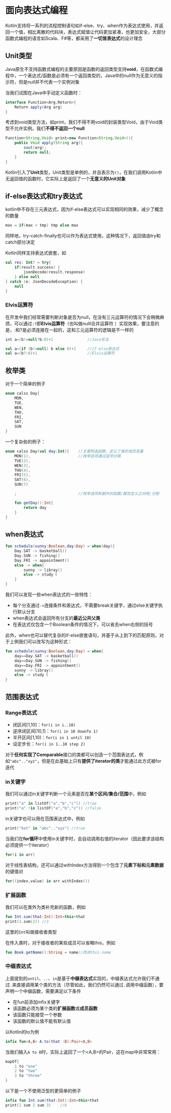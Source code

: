 # 面向表达式编程
Kotlin支持将一系列的流程控制语句如if-else、try、when作为表达式使用，并返回一个值，相比离散的代码块，表达式赋值让代码更加紧凑，也更加安全，大部分函数式编程的语言如Scala、F#等，都采用了**一切皆表达式**的设计理念
## Unit类型
Java原生不支持函数式编程的主要原因是函数的返回类型支持**void**，在函数式编程中，一个表达式/函数是必须有一个返回类型的，Java中的null作为无意义的指示符，但是null并不代表一个实例对象

当我们试图在Java中手动定义函数时：
```Java
interface Function<Arg,Return>{
    Return apply(Arg arg)
}
```

考虑到void类型方法，如print，我们不得不用void的封装类型Void，由于Void类型不允许实例，我们**不得不返回一个null**
```Java
Function<String,Void> print=new Function<String,Void>(){
    public Void apply(String arg){
        sout(arg);
        return null;
    }
}
```

Kotlin引入了**Unit**类型，Unit类型是单例的，并且表示为`()`，在我们调用Kotlin中无返回值的函数时，它实际上是返回了一个**无意义的Unit对象**

## if-else表达式和try表达式
kotlin中不存在三元表达式，因为if-else表达式可以实现相同的效果，减少了概念的数量
```Kotlin
max = if(max < tmp) tmp else max
```

同样地，try-catch-finally也可以作为表达式使用，这种情况下，返回值由try和catch部分决定

Kotlin同样支持表达式嵌套，如
```Kotlin
val res: Int? = try{
    if(result.success) {
        jsonDecode(result.response)
    } else null
} catch (e: JsonDecodeException) {
    null
}
```

### Elvis运算符
在开发中我们经常需要判断对象是否为null，在没有三元运算符的情况下会稍微麻烦，可以通过`:?`即**Elvis运算符**（也叫做nulll合并运算符    ）实现效果，要注意的是，:和?是必须连接在一起的，这和三元运算符的逻辑是不一样的
```Kotlin
int a=(b!=null?b:0)+1               //Java写法

val a=(if (b!=null) b else 0)+1     //if-else表达式
val a=(b?:0)+1                      //Elvis运算符
```

## 枚举类
对于一个简单的例子
```Kotlin
enum calss Day{
    MON,
    TUE,
    WEN,
    THU,
    FRI,
    SAT,
    SUN
}
```

一个复杂些的例子：
```Kotlin
enum calss Day(val day:Int){    //主要构造函数，定义了类的成员变量
    MON(1),                     //枚举选项通过逗号分隔
    TUE(2),
    WEN(3),
    THU(4),
    FRI(5),
    SAT(6),
    SUN(7)

    ;                           //枚举选项和额外的函数/属性定义之间用;分割

    fun getDay():Int{
        return day
    }
}
```

## when表达式
```Kotlin
fun schedule(sunny:Boolean,day:Day) = when(day){
    Day.SAT -> basketball()
    Day.SUN -> fishing()
    Day.FRI -> appointment()
    else -> when{
        sunny -> libray()
        else -> study（
    }
}
```
我们可以发现一些when表达式的一些特性：
- 每个分支通过`->`连接条件和表达式，不需要break关键字，通过else关键字执行默认分支
- when表达式会返回所有分支的**最近公共父类**
- 在表达式仅包含一个Boolean条件的情况下，可以省去when右侧的括号

此外，when也可以替代复杂的if-else嵌套语句，并基于从上到下的匹配原则，对于上例我们可以改写为这种形式：
```Kotlin
fun schedule(sunny:Boolean,day:Day) = when{
    day==Day.SAT -> basketball()
    day==Day.SUN -> fishing()
    day==Day.FRI -> appointment()
    sunny -> libray()
    else -> study（
}
```

## 范围表达式
### Range表达式
- 闭区间[1,10]：`for(i in i..10)`
- 逆序闭区间[10,1]：`for(i in 10 downTo 1)`
- 半开区间[1,10)：`for(i in 1 until 10)`
- 设定步长：`for(i in 1..10 step 2)`

对于**任何实现了Comparable**接口的类都可以创造一个范围表达式，例如`"abc".."xyz"`，但是在此基础上只有**提供了iterator的类**才能通过此方式被for迭代

### in关键字
我们可以通过in关键字判断一个元素是否在**某个区间/集合/范围**中，例如
```Kotlin
print("a" in listOf("a","b","c")) //true
print("a" !in listOf("a","b","c")) //false
```

in关键字也可以用在范围表达式中，例如
```Kotlin
print("kot" in "abc".."xyz") //true
```

当我们在**for循环**中使用in关键字时，会自动调用右值的iterator（因此要求该结构必须提供一个iterator）
```Kotlin
for(i in arr)
```

对于线性表结构，还可以通过withIndex方法得到一个包含了**元素下标和元素数据**的键值对
```Kotlin
for((index,value) in arr.withIndex())
```

### 扩展函数
我们可以在类外为类补充新的函数，例如
```Kotlin
fun Int.sum(that:Int):Int=this+that
print(1.sum(2)) //3
```
这里的`Int`叫做接收者类型

在传入类时，对于接收者的某些成员可以省略this，例如
```Kotlin
fun Book.getName():String = name//而非this.name
```

### 中缀表达式
上面提到的`until`、`..`、`in`是基于**中缀表达式**实现的，中缀表达式允许我们不通过`.`来直接调用某个类的方法（尽管如此，我们仍然可以通过`.`调用中缀函数），要声明一个中缀函数，需要满足以下条件
- 在fun前添加infix关键字
- 该函数必须为某个类的**扩展函数**或**成员函数**
- 该函数只能接受一个参数
- 该函数的默认值不能有默认值

以Kotlin的to为例
```Kotlin
infix fun<A,B> A.to(that :B):Pair<A,B>
```
当我们输入`A to B`时，实际上返回了一个<A,B>的Pair，这在map中非常常用：
```Kotlin
mapOf{
    1 to "one"
    2 to "two"
    3 to "three"
}
```

以下是一个不使用泛型的更简单的例子
```Kotlin
infix fun Int.sum(that:Int):Int=this+that
print(1 sum 2 sum 3)    //6
```